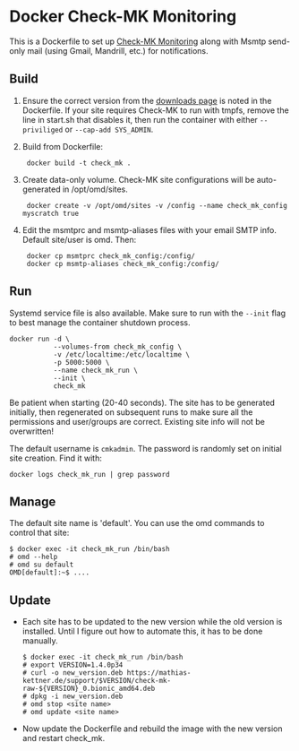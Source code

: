 # Docker Check-MK Monitoring

This is a Dockerfile to set up [Check-MK Monitoring][1] along with
Msmtp send-only mail (using Gmail, Mandrill, etc.) for notifications.

## Build

1. Ensure the correct version from the [downloads page][2] is noted in the
Dockerfile.  If your site requires Check-MK to run with tmpfs, remove the line
in start.sh that disables it, then run the container with either `--priviliged`
or `--cap-add SYS_ADMIN`.

1. Build from Dockerfile:

        docker build -t check_mk .

1. Create data-only volume. Check-MK site configurations will be auto-generated in
/opt/omd/sites.

        docker create -v /opt/omd/sites -v /config --name check_mk_config myscratch true

1. Edit the msmtprc and msmtp-aliases files with your email SMTP info. Default
site/user is omd. Then:

        docker cp msmtprc check_mk_config:/config/
        docker cp msmtp-aliases check_mk_config:/config/

## Run

Systemd service file is also available. Make sure to run with the `--init` flag
to best manage the container shutdown process.

    docker run -d \
               --volumes-from check_mk_config \
               -v /etc/localtime:/etc/localtime \
               -p 5000:5000 \
               --name check_mk_run \
               --init \
               check_mk

Be patient when starting (20-40 seconds). The site has to be generated
initially, then regenerated on subsequent runs to make sure all the permissions
and user/groups are correct. Existing site info will not be overwritten!

The default username is `cmkadmin`. The password is randomly set on initial site
creation. Find it with:

    docker logs check_mk_run | grep password

## Manage

The default site name is 'default'. You can use the omd commands to control that
site:

    $ docker exec -it check_mk_run /bin/bash
    # omd --help
    # omd su default
    OMD[default]:~$ ....

## Update

* Each site has to be updated to the new version while the old version is
  installed. Until I figure out how to automate this, it has to be done
  manually.

      $ docker exec -it check_mk_run /bin/bash
      # export VERSION=1.4.0p34
      # curl -o new_version.deb https://mathias-kettner.de/support/$VERSION/check-mk-raw-${VERSION}_0.bionic_amd64.deb
      # dpkg -i new_version.deb
      # omd stop <site name>
      # omd update <site name>
      
* Now update the Dockerfile and rebuild the image with the new version and
  restart check_mk.

[1]: http://mathias-kettner.com/check_mk.html  "Check-MK Monitoring"
[2]: http://mathias-kettner.com/check_mk_download.php?HTML=yes "downloads page" 
